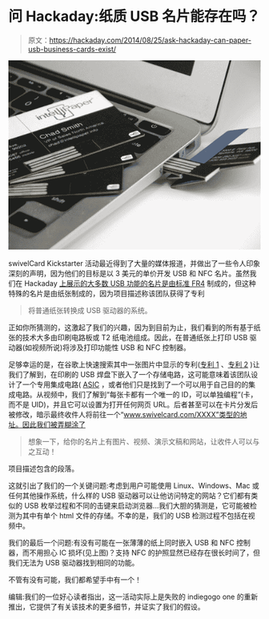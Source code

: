 # 问 Hackaday:纸质 USB 名片能存在吗？

> 原文：<https://hackaday.com/2014/08/25/ask-hackaday-can-paper-usb-business-cards-exist/>

[![swivel business card](img/75cd40b579d7ebf06d223168fc39679b.png)](https://hackaday.com/wp-content/uploads/2014/08/swivel.jpg)

swivelCard Kickstarter 活动最近得到了大量的媒体报道，并做出了一些令人印象深刻的声明，因为他们的目标是以 3 美元的单价开发 USB 和 NFC 名片。虽然我们在 Hackaday [上展示的大多数 USB 功能的名片是由标准 FR4](http://hackaday.com/2014/06/17/designing-the-second-version-of-my-business-card/) 制成的，但这种特殊的名片是由纸张制成的，因为项目描述称该团队获得了专利

> 将普通纸张转换成 USB 驱动器的系统。

正如你所猜测的，这激起了我们的兴趣，因为到目前为止，我们看到的所有基于纸张的技术大多由印刷电路板或 T2 纸电池组成。因此，在普通纸张上打印 USB 驱动器(如视频所说)将涉及打印功能性 USB 和 NFC 控制器。

足够幸运的是，在谷歌上快速搜索其中一张图片中显示的专利([专利 1](https://www.google.com/patents/US8047443) 、[专利 2](https://www.google.com/patents/USD632298) )让我们了解到，在印刷的 USB 焊盘下嵌入了一个存储电路，这可能意味着该团队设计了一个专用集成电路( [ASIC](http://en.wikipedia.org/wiki/Application-specific_integrated_circuit) ，或者他们只是找到了一个可以用于自己目的的集成电路。从视频中，我们了解到“每张卡都有一个唯一的 ID，可以单独编程”(卡，而不是 UID)，并且它可以设置为打开任何网页 URL。后者甚至可以在卡片分发后被修改，暗示最终收件人将前往一个“www.swivelcard.com/XXXX”类型的地址。因此我们被弄糊涂了

> 想象一下，给你的名片上有图片、视频、演示文稿和网站，让收件人可以与之互动！

项目描述包含的段落。

这就引出了我们的一个关键问题:考虑到用户可能使用 Linux、Windows、Mac 或任何其他操作系统，什么样的 USB 驱动器可以让他访问特定的网站？它们都有类似的 USB 枚举过程和不同的击键来启动浏览器…我们大胆的猜测是，它可能被检测为其中有单个 html 文件的存储。不幸的是，我们的 USB 检测过程不包括在视频中。

我们的最后一个问题:有没有可能在一张薄薄的纸上同时嵌入 USB 和 NFC 控制器，而不用担心 IC 损坏(见上图)？支持 NFC 的护照显然已经存在很长时间了，但我们无法为 USB 驱动器找到相同的功能。

不管有没有可能，我们都希望手中有一个！

编辑:我们的一位好心读者指出，这一活动实际上是失败的 indiegogo one 的重新推出，它提供了有关该技术的更多细节，并证实了我们的假设。